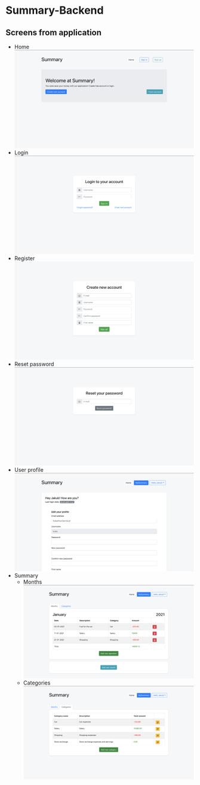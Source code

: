 # Summary-Backend

## Screens from application
* Home
  ![Home screen](./img/home.png)
* Login
  ![Login screen](./img/login.png)
* Register
  ![Registe screen](./img/create_new_account.png)
* Reset password
  ![Reset password screen](./img/reset_password.png)
* User profile
  ![User profile screen](./img/profile.png)
* Summary
  * Months
    ![Months screen](./img/months.png)
  * Categories 
    ![Categories screen](./img/categories.png)

